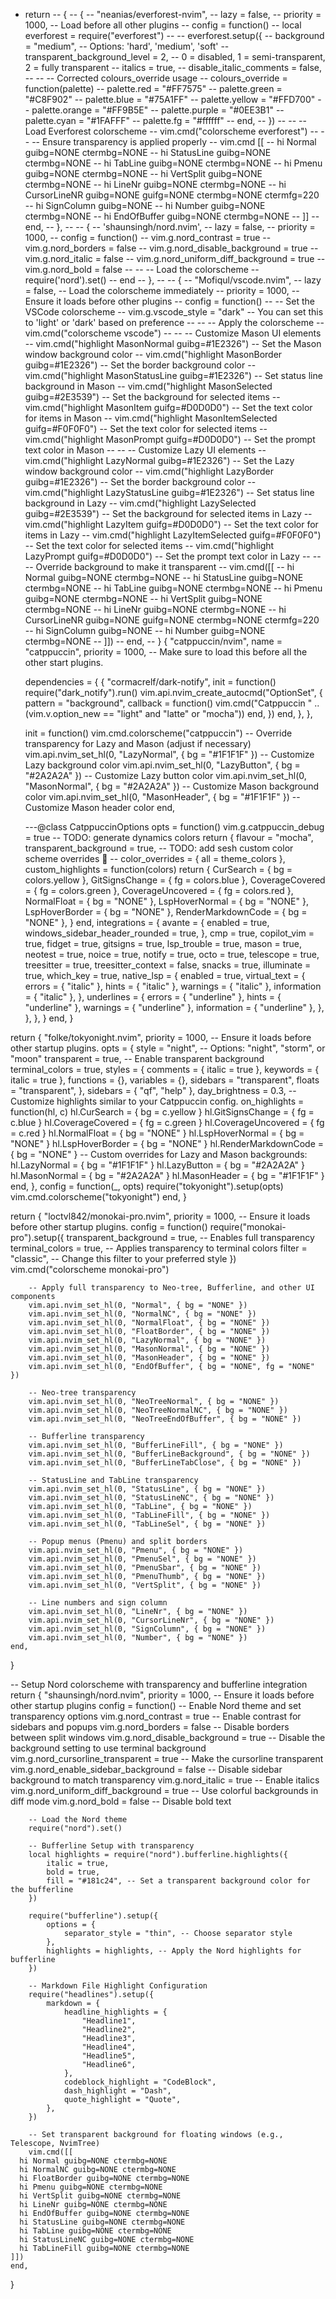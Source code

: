 - return
-- {
--     {
--         "neanias/everforest-nvim",
--         lazy = false,
--         priority = 1000, -- Load before all other plugins
--         config = function()
--             local everforest = require("everforest")
--
--             everforest.setup({
--                 background = "medium",            -- Options: 'hard', 'medium', 'soft'
--                 transparent_background_level = 2, -- 0 = disabled, 1 = semi-transparent, 2 = fully transparent
--                 italics = true,
--                 disable_italic_comments = false,
--
--                 -- Corrected colours_override usage
--                 colours_override = function(palette)
--                     palette.red    = "#FF7575"
--                     palette.green  = "#C8F902"
--                     palette.blue   = "#75A1FF"
--                     palette.yellow = "#FFD700"
--                     palette.orange = "#FF9B5E"
--                     palette.purple = "#0EE3B1"
--                     palette.cyan   = "#1FAFFF"
--                     palette.fg     = "#ffffff"
--                 end,
--             })
--
--             -- Load Everforest colorscheme
--             vim.cmd("colorscheme everforest")
--
--             -- Ensure transparency is applied properly
--             vim.cmd [[
--                 hi Normal guibg=NONE ctermbg=NONE
--                 hi StatusLine guibg=NONE ctermbg=NONE
--                 hi TabLine guibg=NONE ctermbg=NONE
--                 hi Pmenu guibg=NONE ctermbg=NONE
--                 hi VertSplit guibg=NONE ctermbg=NONE
--                 hi LineNr guibg=NONE ctermbg=NONE
--                 hi CursorLineNR guibg=NONE guifg=NONE ctermbg=NONE ctermfg=220
--                 hi SignColumn guibg=NONE
--                 hi Number guibg=NONE ctermbg=NONE
--                 hi EndOfBuffer guibg=NONE ctermbg=NONE
--                 ]]
--         end,
--     },
--
--     {
--         'shaunsingh/nord.nvim',
--         lazy = false,
--         priority = 1000,
--         config = function()
--             vim.g.nord_contrast = true
--             vim.g.nord_borders = false
--             vim.g.nord_disable_background = true
--             vim.g.nord_italic = false
--             vim.g.nord_uniform_diff_background = true
--             vim.g.nord_bold = false
--
--             -- Load the colorscheme
--             require('nord').set()
--         end
--     },
--
--     {
--         "Mofiqul/vscode.nvim",
--         lazy = false, -- Load the colorscheme immediately
--         priority = 1000, -- Ensure it loads before other plugins
--         config = function()
--             -- Set the VSCode colorscheme
--             vim.g.vscode_style = "dark" -- You can set this to 'light' or 'dark' based on preference
--
--             -- Apply the colorscheme
--             vim.cmd("colorscheme vscode")
--
--             -- Customize Mason UI elements
--             vim.cmd("highlight MasonNormal guibg=#1E2326") -- Set the Mason window background color
--             vim.cmd("highlight MasonBorder guibg=#1E2326") -- Set the border background color
--             vim.cmd("highlight MasonStatusLine guibg=#1E2326") -- Set status line background in Mason
--             vim.cmd("highlight MasonSelected guibg=#2E3539") -- Set the background for selected items
--             vim.cmd("highlight MasonItem guifg=#D0D0D0") -- Set the text color for items in Mason
--             vim.cmd("highlight MasonItemSelected guifg=#F0F0F0") -- Set the text color for selected items
--             vim.cmd("highlight MasonPrompt guifg=#D0D0D0") -- Set the prompt text color in Mason
--
--             -- Customize Lazy UI elements
--             vim.cmd("highlight LazyNormal guibg=#1E2326") -- Set the Lazy window background color
--             vim.cmd("highlight LazyBorder guibg=#1E2326") -- Set the border background color
--             vim.cmd("highlight LazyStatusLine guibg=#1E2326") -- Set status line background in Lazy
--             vim.cmd("highlight LazySelected guibg=#2E3539") -- Set the background for selected items in Lazy
--             vim.cmd("highlight LazyItem guifg=#D0D0D0") -- Set the text color for items in Lazy
--             vim.cmd("highlight LazyItemSelected guifg=#F0F0F0") -- Set the text color for selected items
--             vim.cmd("highlight LazyPrompt guifg=#D0D0D0") -- Set the prompt text color in Lazy
--
--             -- Override background to make it transparent
--             vim.cmd([[
--                 hi Normal guibg=NONE ctermbg=NONE
--                 hi StatusLine guibg=NONE ctermbg=NONE
--                 hi TabLine guibg=NONE ctermbg=NONE
--                 hi Pmenu guibg=NONE ctermbg=NONE
--                 hi VertSplit guibg=NONE ctermbg=NONE
--                 hi LineNr guibg=NONE ctermbg=NONE
--                 hi CursorLineNR guibg=NONE guifg=NONE ctermbg=NONE ctermfg=220
--                 hi SignColumn guibg=NONE
--                 hi Number guibg=NONE ctermbg=NONE
--             ]])
--         end,
--     }
{
	"catppuccin/nvim",
	name = "catppuccin",
	priority = 1000, -- Make sure to load this before all the other start plugins.

	dependencies = {
		{
			"cormacrelf/dark-notify",
			init = function()
				require("dark_notify").run()
				vim.api.nvim_create_autocmd("OptionSet", {
					pattern = "background",
					callback = function()
						vim.cmd("Catppuccin " .. (vim.v.option_new == "light" and "latte" or "mocha"))
					end,
				})
			end,
		},
	},

	init = function()
		vim.cmd.colorscheme("catppuccin")
		-- Override transparency for Lazy and Mason (adjust if necessary)
		vim.api.nvim_set_hl(0, "LazyNormal", { bg = "#1F1F1F" }) -- Customize Lazy background color
		vim.api.nvim_set_hl(0, "LazyButton", { bg = "#2A2A2A" }) -- Customize Lazy button color
		vim.api.nvim_set_hl(0, "MasonNormal", { bg = "#2A2A2A" }) -- Customize Mason background color
		vim.api.nvim_set_hl(0, "MasonHeader", { bg = "#1F1F1F" }) -- Customize Mason header color
	end,

	---@class CatppuccinOptions
	opts = function()
		vim.g.catppuccin_debug = true
		-- TODO: generate dynamics colors
		return {
			flavour = "mocha",
			transparent_background = true,
			-- TODO: add sesh custom color scheme overrides 👀
			-- color_overrides = { all = theme_colors },
			custom_highlights = function(colors)
				return {
					CurSearch = { bg = colors.yellow },
					GitSignsChange = { fg = colors.blue },
					CoverageCovered = { fg = colors.green },
					CoverageUncovered = { fg = colors.red },
					NormalFloat = { bg = "NONE" },
					LspHoverNormal = { bg = "NONE" },
					LspHoverBorder = { bg = "NONE" },
					RenderMarkdownCode = { bg = "NONE" },
				}
			end,
			integrations = {
				avante = {
					enabled = true,
					windows_sidebar_header_rounded = true,
				},
				cmp = true,
				copilot_vim = true,
				fidget = true,
				gitsigns = true,
				lsp_trouble = true,
				mason = true,
				neotest = true,
				noice = true,
				notify = true,
				octo = true,
				telescope = true,
				treesitter = true,
				treesitter_context = false,
				snacks = true,
				illuminate = true,
				which_key = true,
				native_lsp = {
					enabled = true,
					virtual_text = {
						errors = { "italic" },
						hints = { "italic" },
						warnings = { "italic" },
						information = { "italic" },
					},
					underlines = {
						errors = { "underline" },
						hints = { "underline" },
						warnings = { "underline" },
						information = { "underline" },
					},
				},
			},
		}
	end,
}

return {
	"folke/tokyonight.nvim",
	priority = 1000, -- Ensure it loads before other startup plugins.
	opts = {
		style = "night", -- Options: "night", "storm", or "moon"
		transparent = true, -- Enable transparent background
		terminal_colors = true,
		styles = {
			comments = { italic = true },
			keywords = { italic = true },
			functions = {},
			variables = {},
			sidebars = "transparent",
			floats = "transparent",
		},
		sidebars = { "qf", "help" },
		day_brightness = 0.3,
		-- Customize highlights similar to your Catppuccin config.
		on_highlights = function(hl, c)
			hl.CurSearch = { bg = c.yellow }
			hl.GitSignsChange = { fg = c.blue }
			hl.CoverageCovered = { fg = c.green }
			hl.CoverageUncovered = { fg = c.red }
			hl.NormalFloat = { bg = "NONE" }
			hl.LspHoverNormal = { bg = "NONE" }
			hl.LspHoverBorder = { bg = "NONE" }
			hl.RenderMarkdownCode = { bg = "NONE" }
			-- Custom overrides for Lazy and Mason backgrounds:
			hl.LazyNormal = { bg = "#1F1F1F" }
			hl.LazyButton = { bg = "#2A2A2A" }
			hl.MasonNormal = { bg = "#2A2A2A" }
			hl.MasonHeader = { bg = "#1F1F1F" }
		end,
	},
	config = function(_, opts)
		require("tokyonight").setup(opts)
		vim.cmd.colorscheme("tokyonight")
	end,
}

return {
	"loctvl842/monokai-pro.nvim",
	priority = 1000, -- Ensure it loads before other startup plugins.
	config = function()
		require("monokai-pro").setup({
			transparent_background = true, -- Enables full transparency
			terminal_colors = true, -- Applies transparency to terminal colors
			filter = "classic", -- Change this filter to your preferred style
		})
		vim.cmd("colorscheme monokai-pro")

		-- Apply full transparency to Neo-tree, Bufferline, and other UI components
		vim.api.nvim_set_hl(0, "Normal", { bg = "NONE" })
		vim.api.nvim_set_hl(0, "NormalNC", { bg = "NONE" })
		vim.api.nvim_set_hl(0, "NormalFloat", { bg = "NONE" })
		vim.api.nvim_set_hl(0, "FloatBorder", { bg = "NONE" })
		vim.api.nvim_set_hl(0, "LazyNormal", { bg = "NONE" })
		vim.api.nvim_set_hl(0, "MasonNormal", { bg = "NONE" })
		vim.api.nvim_set_hl(0, "MasonHeader", { bg = "NONE" })
		vim.api.nvim_set_hl(0, "EndOfBuffer", { bg = "NONE", fg = "NONE" })

		-- Neo-tree transparency
		vim.api.nvim_set_hl(0, "NeoTreeNormal", { bg = "NONE" })
		vim.api.nvim_set_hl(0, "NeoTreeNormalNC", { bg = "NONE" })
		vim.api.nvim_set_hl(0, "NeoTreeEndOfBuffer", { bg = "NONE" })

		-- Bufferline transparency
		vim.api.nvim_set_hl(0, "BufferLineFill", { bg = "NONE" })
		vim.api.nvim_set_hl(0, "BufferLineBackground", { bg = "NONE" })
		vim.api.nvim_set_hl(0, "BufferLineTabClose", { bg = "NONE" })

		-- StatusLine and TabLine transparency
		vim.api.nvim_set_hl(0, "StatusLine", { bg = "NONE" })
		vim.api.nvim_set_hl(0, "StatusLineNC", { bg = "NONE" })
		vim.api.nvim_set_hl(0, "TabLine", { bg = "NONE" })
		vim.api.nvim_set_hl(0, "TabLineFill", { bg = "NONE" })
		vim.api.nvim_set_hl(0, "TabLineSel", { bg = "NONE" })

		-- Popup menus (Pmenu) and split borders
		vim.api.nvim_set_hl(0, "Pmenu", { bg = "NONE" })
		vim.api.nvim_set_hl(0, "PmenuSel", { bg = "NONE" })
		vim.api.nvim_set_hl(0, "PmenuSbar", { bg = "NONE" })
		vim.api.nvim_set_hl(0, "PmenuThumb", { bg = "NONE" })
		vim.api.nvim_set_hl(0, "VertSplit", { bg = "NONE" })

		-- Line numbers and sign column
		vim.api.nvim_set_hl(0, "LineNr", { bg = "NONE" })
		vim.api.nvim_set_hl(0, "CursorLineNr", { bg = "NONE" })
		vim.api.nvim_set_hl(0, "SignColumn", { bg = "NONE" })
		vim.api.nvim_set_hl(0, "Number", { bg = "NONE" })
	end,
}

-- Setup Nord colorscheme with transparency and bufferline integration
return {
	"shaunsingh/nord.nvim",
	priority = 1000, -- Ensure it loads before other startup plugins
	config = function()
		-- Enable Nord theme and set transparency options
		vim.g.nord_contrast = true -- Enable contrast for sidebars and popups
		vim.g.nord_borders = false -- Disable borders between split windows
		vim.g.nord_disable_background = true -- Disable the background setting to use terminal background
		vim.g.nord_cursorline_transparent = true -- Make the cursorline transparent
		vim.g.nord_enable_sidebar_background = false -- Disable sidebar background to match transparency
		vim.g.nord_italic = true -- Enable italics
		vim.g.nord_uniform_diff_background = true -- Use colorful backgrounds in diff mode
		vim.g.nord_bold = false -- Disable bold text

		-- Load the Nord theme
		require("nord").set()

		-- Bufferline Setup with transparency
		local highlights = require("nord").bufferline.highlights({
			italic = true,
			bold = true,
			fill = "#181c24", -- Set a transparent background color for the bufferline
		})

		require("bufferline").setup({
			options = {
				separator_style = "thin", -- Choose separator style
			},
			highlights = highlights, -- Apply the Nord highlights for bufferline
		})

		-- Markdown File Highlight Configuration
		require("headlines").setup({
			markdown = {
				headline_highlights = {
					"Headline1",
					"Headline2",
					"Headline3",
					"Headline4",
					"Headline5",
					"Headline6",
				},
				codeblock_highlight = "CodeBlock",
				dash_highlight = "Dash",
				quote_highlight = "Quote",
			},
		})

		-- Set transparent background for floating windows (e.g., Telescope, NvimTree)
		vim.cmd([[
      hi Normal guibg=NONE ctermbg=NONE
      hi NormalNC guibg=NONE ctermbg=NONE
      hi FloatBorder guibg=NONE ctermbg=NONE
      hi Pmenu guibg=NONE ctermbg=NONE
      hi VertSplit guibg=NONE ctermbg=NONE
      hi LineNr guibg=NONE ctermbg=NONE
      hi EndOfBuffer guibg=NONE ctermbg=NONE
      hi StatusLine guibg=NONE ctermbg=NONE
      hi TabLine guibg=NONE ctermbg=NONE
      hi StatusLineNC guibg=NONE ctermbg=NONE
      hi TabLineFill guibg=NONE ctermbg=NONE
    ]])
	end,
}
